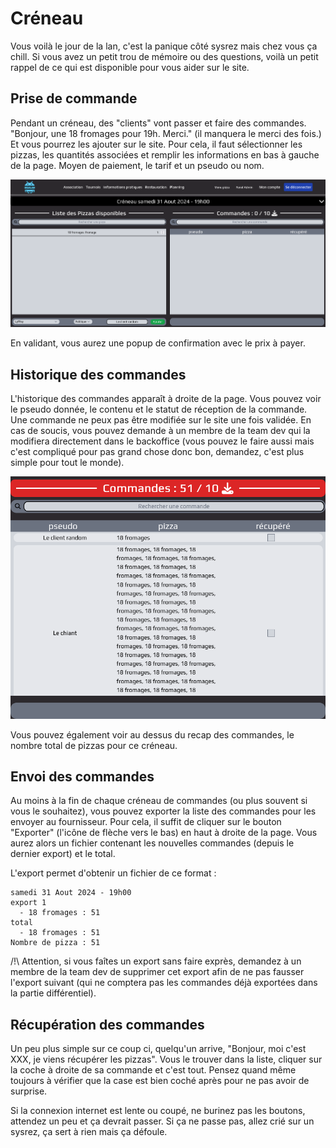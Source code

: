 # Créneau

Vous voilà le jour de la lan, c'est la panique côté sysrez mais chez vous ça chill. Si vous avez un petit trou de mémoire ou des questions, voilà un petit rappel de ce qui est disponible pour vous aider sur le site.

## Prise de commande

Pendant un créneau, des "clients" vont passer et faire des commandes. "Bonjour, une 18 fromages pour 19h. Merci." (il manquera le merci des fois.) Et vous pourrez les ajouter sur le site. Pour cela, il faut sélectionner les pizzas, les quantités associées et remplir les informations en bas à gauche de la page. Moyen de paiement, le tarif et un pseudo ou nom.

![commande de pizza](../assets/images/commande.png)

En validant, vous aurez une popup de confirmation avec le prix à payer.

## Historique des commandes

L'historique des commandes apparaît à droite de la page. Vous pouvez voir le pseudo donnée, le contenu et le statut de réception de la commande. Une commande ne peux pas être modifiée sur le site une fois validée. En cas de soucis, vous pouvez demande à un membre de la team dev qui la modifiera directement dans le backoffice (vous pouvez le faire aussi mais c'est compliqué pour pas grand chose donc bon, demandez, c'est plus simple pour tout le monde).

![recap des commandes](../assets/images/recap.png)

Vous pouvez également voir au dessus du recap des commandes, le nombre total de pizzas pour ce créneau.

## Envoi des commandes

Au moins à la fin de chaque créneau de commandes (ou plus souvent si vous le souhaitez), vous pouvez exporter la liste des commandes pour les envoyer au fournisseur. Pour cela, il suffit de cliquer sur le bouton "Exporter" (l'icône de flèche vers le bas) en haut à droite de la page. Vous aurez alors un fichier contenant les nouvelles commandes (depuis le dernier export) et le total. 

L'export permet d'obtenir un fichier de ce format :
```
samedi 31 Aout 2024 - 19h00
export 1
  - 18 fromages : 51
total
  - 18 fromages : 51
Nombre de pizza : 51
```

/!\ Attention, si vous faîtes un export sans faire exprès, demandez à un membre de la team dev de supprimer cet export afin de ne pas fausser l'export suivant (qui ne comptera pas les commandes déjà exportées dans la partie différentiel).

## Récupération des commandes

Un peu plus simple sur ce coup ci, quelqu'un arrive, "Bonjour, moi c'est XXX, je viens récupérer les pizzas". Vous le trouver dans la liste, cliquer sur la coche à droite de sa commande et c'est tout. Pensez quand même toujours à vérifier que la case est bien coché après pour ne pas avoir de surprise.

Si la connexion internet est lente ou coupé, ne burinez pas les boutons, attendez un peu et ça devrait passer. Si ça ne passe pas, allez crié sur un sysrez, ça sert à rien mais ça défoule.